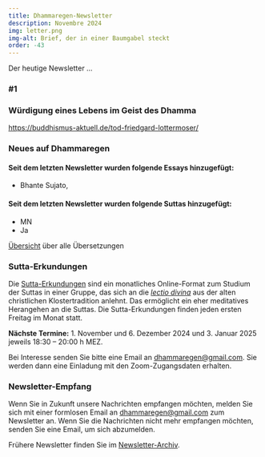 ```yaml
---
title: Dhammaregen-Newsletter
description: Novembre 2024
img: letter.png
img-alt: Brief, der in einer Baumgabel steckt
order: -43
---
```


Der heutige Newsletter …

### #1

### Würdigung eines Lebens im Geist des Dhamma

https://buddhismus-aktuell.de/tod-friedgard-lottermoser/

### Neues auf Dhammaregen

#### Seit dem letzten Newsletter wurden folgende Essays hinzugefügt:

- Bhante Sujato, 

#### Seit dem letzten Newsletter wurden folgende Suttas hinzugefügt:

- MN 
- Ja

[Übersicht](#/wiki/uebersetzung/uebersicht) über alle Übersetzungen

### Sutta-Erkundungen 

Die [Sutta-Erkundungen](#/wiki/erkundung) sind ein monatliches Online-Format zum Studium der Suttas in einer Gruppe, das sich an die [*lectio divina*](https://de.wikipedia.org/wiki/Lectio_divina) aus der alten christlichen Klostertradition anlehnt. Das ermöglicht ein eher meditatives Herangehen an die Suttas. Die Sutta-Erkundungen finden jeden ersten Freitag im Monat statt. 

**Nächste Termine:** 1. November und 6. Dezember 2024 und 3. Januar 2025 jeweils 18:30 – 20:00 h MEZ.

Bei Interesse senden Sie bitte eine Email an [dhammaregen@gmail.com](mailto:dhammaregen@gmail.com). Sie werden dann eine Einladung mit den Zoom-Zugangsdaten erhalten.

### Newsletter-Empfang

Wenn Sie in Zukunft unsere Nachrichten empfangen möchten, melden Sie sich mit einer formlosen Email an [dhammaregen@gmail.com](mailto:dhammaregen@gmail.com) zum Newsletter an. Wenn Sie die Nachrichten nicht mehr empfangen möchten, senden Sie eine Email, um sich abzumelden. 

Frühere Newsletter finden Sie im [Newsletter-Archiv](#/wiki/news/inhalt).